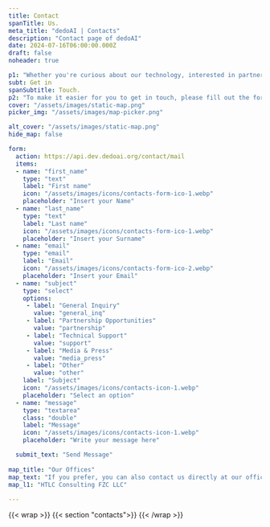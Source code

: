 ```yaml
---
title: Contact
spanTitle: Us.
meta_title: "dedoAI | Contacts"
description: "Contact page of dedoAI"
date: 2024-07-16T06:00:00.000Z
draft: false
noheader: true

p1: "Whether you're curious about our technology, interested in partnering with us, or simply have questions about the future of data, we're here to answer all your inquiries. Our team is dedicated to fostering open communication and collaboration with our community, potential partners, and anyone interested in the project."
subt: Get in
spanSubtitle: Touch.
p2: "To make it easier for you to get in touch, please fill out the form below with your details and your inquiry. Our team will get back to you as soon as possible."
cover: "/assets/images/static-map.png"
picker_img: "/assets/images/map-picker.png"

alt_cover: "/assets/images/static-map.png"
hide_map: false

form:
  action: https://api.dev.dedoai.org/contact/mail
  items:
  - name: "first_name"
    type: "text"
    label: "First name"
    icon: "/assets/images/icons/contacts-form-ico-1.webp"
    placeholder: "Insert your Name"
  - name: "last_name"
    type: "text"
    label: "Last name"
    icon: "/assets/images/icons/contacts-form-ico-1.webp"
    placeholder: "Insert your Surname"
  - name: "email"
    type: "email"
    label: "Email"
    icon: "/assets/images/icons/contacts-form-ico-2.webp"
    placeholder: "Insert your Email"
  - name: "subject"
    type: "select"
    options:
     - label: "General Inquiry"
       value: "general_inq"
     - label: "Partnership Opportunities"
       value: "partnership"
     - label: "Technical Support"
       value: "support"
     - label: "Media & Press"
       value: "media_press"
     - label: "Other"
       value: "other"
    label: "Subject"
    icon: "/assets/images/icons/contacts-icon-1.webp"
    placeholder: "Select an option"
  - name: "message"
    type: "textarea"
    class: "double"
    label: "Message"
    icon: "/assets/images/icons/contacts-icon-1.webp"
    placeholder: "Write your message here"

  submit_text: "Send Message"
  
map_title: "Our Offices"
map_text: "If you prefer, you can also contact us directly at our office:"
map_l1: "HTLC Consulting FZC LLC"
 
---
```

{{< wrap >}}
{{< section "contacts">}}
{{< /wrap >}}
